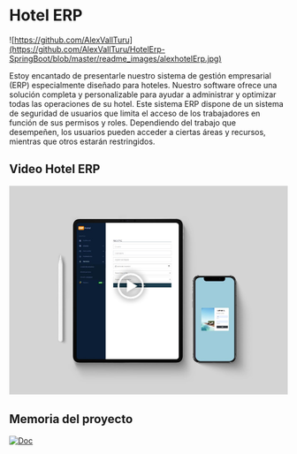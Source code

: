 # Hotel ERP

![https://github.com/AlexVallTuru](https://github.com/AlexVallTuru/HotelErp-SpringBoot/blob/master/readme_images/alexhotelErp.jpg)

Estoy encantado de presentarle nuestro sistema de gestión empresarial (ERP) especialmente diseñado para hoteles. Nuestro software ofrece una solución completa y personalizable para ayudar a administrar y optimizar todas las operaciones de su hotel. Este sistema ERP dispone de un sistema de seguridad de usuarios que limita el acceso de los trabajadores en función de sus permisos y roles. Dependiendo del trabajo que desempeñen, los usuarios pueden acceder a ciertas áreas y recursos, mientras que otros estarán restringidos.

## Video Hotel ERP
[![HotelErpVideo](https://github.com/AlexVallTuru/HotelErp-SpringBoot/blob/master/readme_images/videoHotelErp.jpg)](https://www.youtube.com/watch?v=wy2oUR686r0&ab_channel=AlejandroGonz%C3%A1lezEspejo)

## Memoria del proyecto

[![Doc](https://img.shields.io/badge/DOC-2496ED?style=for-the-badge&logo=microsoftword&logoColor=white&labelColor=101010)](https://docs.google.com/document/d/1bUDZDz2CETTRdBgvvsMG7kdFFDxuPzInAPW-Gsu5ra4/edit?usp=sharing)
